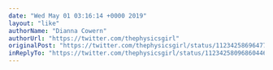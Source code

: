 ```yaml
---
date: "Wed May 01 03:16:14 +0000 2019"
layout: "like"
authorName: "Dianna Cowern"
authorUrl: "https://twitter.com/thephysicsgirl"
originalPost: "https://twitter.com/thephysicsgirl/status/1123425869647757312"
inReplyTo: "https://twitter.com/thephysicsgirl/status/1123425809686044672"
---
```

